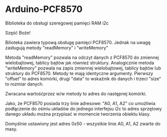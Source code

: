 # Arduino-PCF8570
Biblioteka do obsługi szeregowej pamięci RAM  i2c

Szęść Boże!

Bilioteka zawiera typową obsługę pamięci PCF8570. Jednak na uwagę zasługują metody
"readMemory" i "writeMemory"

Metoda "readMemory" pozwala na odczyt danych z PCF8570 do zmiennej wielobajtowej,
tablicy bajtów jak również struktury. Analogicznie metoda "writeMemory" pozwala
na zapis zmiennej wielobajtowej, tablicy bajtów lub struktury do PCF8570. Metody
te mają identyczne argumenty. Pierwszy "offset" to adres komórki, drugi "data"
to wskaźnik do danych i trzeci "size" to rozmiar danych.

Zwracana wartośćprzez w/w metody to adres do następnej komórki.

Jako, że PCF8570 posiada trzy linie adresowe: "A0, A1, A2" co umożliwia podłączenie
do ośmiu układów do jednego interfejsu i2c to adres sprzętowy danego układu można
przypisać w momencie tworzenia obiektu klasy.

Domyślnie ustawiony jest adres 0x50 - wszystkie linie A0, A1, A2 zwarte do masy.
